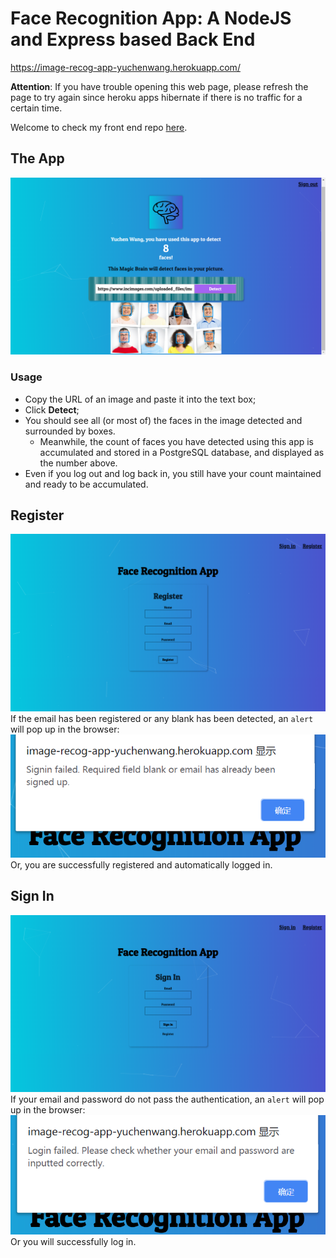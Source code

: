 # Face Recognition App: A NodeJS and Express based Back End

https://image-recog-app-yuchenwang.herokuapp.com/

**Attention**: If you have trouble opening this web page, please refresh the page to try again since heroku apps hibernate if there is no traffic for a certain time.

Welcome to check my front end repo [here](https://github.com/Yuchen-Wang-SH/Face_Recognition_App_frontend).

## The App
![detection](images/detection.png)
### Usage
- Copy the URL of an image and paste it into the text box;
- Click **Detect**;
- You should see all (or most of) the faces in the image detected and surrounded by boxes.
  - Meanwhile, the count of faces you have detected using this app is accumulated and stored in a PostgreSQL database, and displayed as the number above.
- Even if you log out and log back in, you  still have your count maintained and ready to be accumulated.

## Register
![register](images/register.png)
If the email has been registered or any blank has been detected, an `alert` will pop up in the browser:
![popup](images/popup.png)
Or, you are successfully registered and automatically logged in.

## Sign In
![signin](images/signin.png)
If your email and password do not pass the authentication, an `alert` will pop up in the browser:
![popSignin](images/popSignin.png)
Or you will successfully log in.
